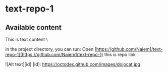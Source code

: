 # text-repo-1

## Available content
This is text content \

In the project directory, you can run:
Open [https://github.com/Naiem1/text-repo-1](https://github.com/Naiem1/text-repo-1) this is repo link

![Alt text][id]
[id]: https://octodex.github.com/images/dojocat.jpg 